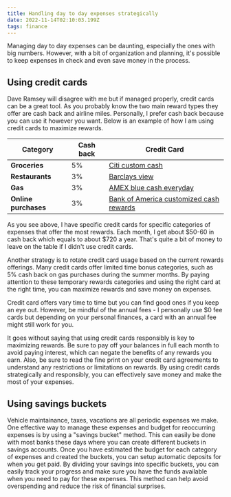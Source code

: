 ```yaml
---
title: Handling day to day expenses strategically
date: 2022-11-14T02:10:03.199Z
tags: finance
---
```

Managing day to day expenses can be daunting, especially the ones with big numbers. However, with a bit of organization and planning, it's possible to keep expenses in check and even save money in the process. 

## Using credit cards

Dave Ramsey will disagree with me but if managed properly, credit cards can be a great tool. As you probably know the two main reward types they offer are cash back and airline miles. Personally, I prefer cash back because you can use it however you want. Below is an example of how I am using credit cards to maximize rewards. 

| Category             | Cash back | Credit Card                                                                                                                                             |
| -------------------- | --------- | ------------------------------------------------------------------------------------------------------------------------------------------------------- |
| **Groceries**        | 5%        | [Citi custom cash](https://www.citi.com/credit-cards/citi-custom-cash-credit-card?category=view-all-credit-cards&intc=megamenu~creditcards~vac&afc=1C2) |
| **Restaurants**      | 3%        | [Barclays view](https://cards.barclaycardus.com/banking/cards/barclaysview/)                                                                            |
| **Gas**              | 3%        | [AMEX blue cash everyday](https://www.americanexpress.com/us/credit-cards/card/blue-cash-everyday/)                                                     |
| **Online purchases** | 3%        | [Bank of America customized cash rewards](https://www.bankofamerica.com/credit-cards/cash-back-credit-cards/)                                           |

As you see above, I have specific credit cards for specific categories of expenses that offer the most rewards. Each month, I get about $50-60 in cash back which equals to about $720 a year. That's quite a bit of money to leave on the table if I didn't use credit cards. 

Another strategy is to rotate credit card usage based on the current rewards offerings. Many credit cards offer limited time bonus categories, such as 5% cash back on gas purchases during the summer months. By paying attention to these temporary rewards categories and using the right card at the right time, you can maximize rewards and save money on expenses.

Credit card offers vary time to time but you can find good ones if you keep an eye out. However, be mindful of the annual fees - I personally use $0 fee cards but depending on your personal finances, a card with an annual fee might still work for you. 

It goes without saying that using credit cards responsibly is key to maximizing rewards. Be sure to pay off your balances in full each month to avoid paying interest, which can negate the benefits of any rewards you earn. Also, be sure to read the fine print on your credit card agreements to understand any restrictions or limitations on rewards. By using credit cards strategically and responsibly, you can effectively save money and make the most of your expenses.

## Using savings buckets

Vehicle maintainance, taxes, vacations are all periodic expenses we make. One effective way to manage these expenses and budget for reoccurring expenses is by using a "savings bucket" method. This can easily be done with most banks these days where you can create different buckets in savings accounts. Once you have estimated the budget for each category of expenses and created the buckets, you can setup automatic deposits for when you get paid. By dividing your savings into specific buckets, you can easily track your progress and make sure you have the funds available when you need to pay for these expenses. This method can help avoid overspending and reduce the risk of financial surprises.